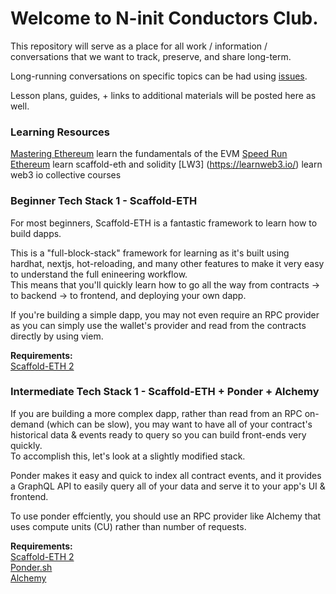 # Welcome to N-init Conductors Club.

This repository will serve as a place for all work / information / conversations that we want to track, preserve, and share long-term.

Long-running conversations on specific topics can be had using [issues](https://github.com/radbro/radbro-coding-club/issues/).

Lesson plans, guides, + links to additional materials will be posted here as well.

### Learning Resources
[Mastering Ethereum](https://github.com/ethereumbook/ethereumbook) learn the fundamentals of the EVM
[Speed Run Ethereum](https://speedrunethereum.com/) learn scaffold-eth and solidity
[LW3] (https://learnweb3.io/) learn web3 io collective courses 

### Beginner Tech Stack 1 - Scaffold-ETH
For most beginners, Scaffold-ETH is a fantastic framework to learn how to build dapps.  

This is a "full-block-stack" framework for learning as it's built using hardhat, nextjs, hot-reloading, and many other features to make it very easy to understand the full enineering workflow.  
This means that you'll quickly learn how to go all the way from contracts -> to backend -> to frontend, and deploying your own dapp.  

If you're building a simple dapp, you may not even require an RPC provider as you can simply use the wallet's provider and read from the contracts directly by using viem.  

**Requirements:**  
[Scaffold-ETH 2](https://github.com/scaffold-eth/scaffold-eth-2/blob/main/CONTRIBUTING.md)  

### Intermediate Tech Stack 1 - Scaffold-ETH + Ponder + Alchemy
If you are building a more complex dapp, rather than read from an RPC on-demand (which can be slow), you may want to have all of your contract's historical data & events ready to query so you can build front-ends very quickly.  
To accomplish this, let's look at a slightly modified stack.  

Ponder makes it easy and quick to index all contract events, and it provides a GraphQL API to easily query all of your data and serve it to your app's UI & frontend.

To use ponder effciently, you should use an RPC provider like Alchemy that uses compute units (CU) rather than number of requests.

**Requirements:**  
[Scaffold-ETH 2](https://github.com/scaffold-eth/scaffold-eth-2/blob/main/CONTRIBUTING.md)  
[Ponder.sh](https://github.com/ponder-sh/ponder)  
[Alchemy](https://dashboard.alchemy.com/)  


